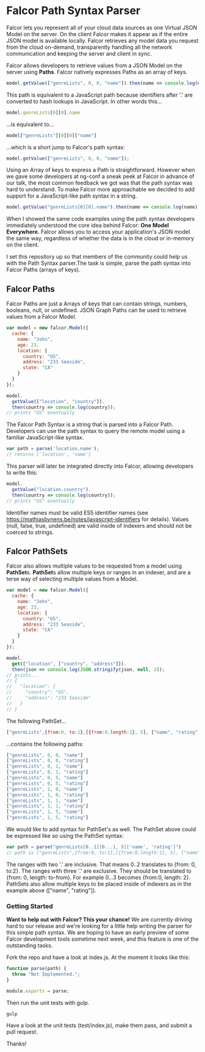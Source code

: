 # Falcor Path Syntax Parser

Falcor lets you represent all of your cloud data sources as one Virtual JSON Model on the server. On the client Falcor makes it appear as if the entire JSON model is available locally. Falcor retrieves any model data you request from the cloud on-demand, transparently handling all the network communication and keeping the server and client in sync.

Falcor allows developers to retrieve values from a JSON Model on the server using **Paths**. Falcor natively expresses Paths as an array of keys.

```JavaScript
model.getValue(["genreLists", 0, 0, "name"]).then(name => console.log(name)); // Prints "Die Hard"
```
This path is equivalent to a JavaScript path because identifiers after '.' are converted to hash lookups in JavaScript. In other words this...

```JavaScript
model.genreLists[0][0].name
```
...is equivalent to...
```JavaScript
model["genreLists"][0][0]["name"]
```
...which is a short jump to Falcor's path syntax:
```JavaScript
model.getValue(["genreLists", 0, 0, "name"]);
```
Using an Array of keys to express a Path is straightforward. However when we gave some developers at ng-conf a sneak peek at Falcor in advance of our talk, the most common feedback we got was that the path syntax was hard to understand. To make Falcor more approachable we decided to add support for a JavaScript-like path syntax in a string.

```JavaScript
model.getValue("genreLists[0][0].name").then(name => console.log(name)); // Prints "Die Hard"
```

When I showed the same code examples using the path syntax developers immediately understood the core idea behind Falcor: **One Model Everywhere.**  Falcor allows you to access your application's JSON model the same way, regardless of whether the data is in the cloud or in-memory on the client. 

I set this repository up so that members of the community could help us with the Path Syntax parser.The task is simple, parse the path syntax into Falcor Paths (arrays of keys).

## Falcor Paths

Falcor Paths are just a Arrays of keys that can contain strings, numbers, booleans, null, or undefined. JSON Graph Paths can be used to retrieve values from a Falcor Model.

```JavaScript
var model = new falcor.Model({
  cache: {
    name: "John",
    age: 23,
    location: {
      country: "US",
      address: "233 Seaside",
      state: "CA"
    }
  }
});

model.
  getValue(["location", "country"]).
  then(country => console.log(country));
// prints "US" eventually
```
The Falcor Path Syntax is a string that is parsed into a Falcor Path.  Developers can use the path syntax to query the remote model using a familiar JavaScript-like syntax.

```JavaScript
var path = parse('location.name');
// returns ['location', 'name']
```

This parser will later be integrated directly into Falcor, allowing developers to write this:

```JavaScript
model.
  getValue("location.country").
  then(country => console.log(country));
// prints "US" eventually
```

Identifier names must be valid ES5 identifier names (see https://mathiasbynens.be/notes/javascript-identifiers for details). Values (null, false, true, undefined) are valid inside of indexers and should not be coerced to strings.

## Falcor PathSets

Falcor also allows multiple values to be requested from a model using **PathSet**s. **PathSet**s allow multiple keys or ranges in an indexer, and are a terse way of selecting multiple values from a Model.

```JavaScript
var model = new falcor.Model({
  cache: {
    name: "John",
    age: 23,
    location: {
      country: "US",
      address: "233 Seaside",
      state: "CA"
    }
  }
});

model.
  get(["location", ["country", "address"]]).
  then(json => console.log(JSON.stringify(json, null, 2));
// prints...
// {
//   "location": {
//     "country": "US",
//     "address": "233 Seaside"
//   }
// }
```

The following PathSet...
```JavaScript
["genreLists",{from:0, to:1},[{from:0,length:1}, 5], ["name", "rating"]]
```
...contains the following paths:
```JavaScript
["genreLists", 0, 0, "name"]
["genreLists", 0, 0, "rating"]
["genreLists", 0, 1, "name"]
["genreLists", 0, 1, "rating"]
["genreLists", 0, 5, "name"]
["genreLists", 0, 5, "rating"]
["genreLists", 1, 0, "name"]
["genreLists", 1, 0, "rating"]
["genreLists", 1, 1, "name"]
["genreLists", 1, 1, "rating"]
["genreLists", 1, 5, "name"]
["genreLists", 1, 5, "rating"]
````

We would like to add syntax for PathSet's as well. The PathSet above could be expressed like so using the PathSet syntax:

```JavaScript
var path = parse("genreLists[0..1][0...1, 5]['name', 'rating']")
// path is ["genreLists",{from:0, to:1},[{from:0,length:1}, 5], ["name", "rating"]]
```

The ranges with two '.' are inclusive. That means 0..2 translates to {from: 0, to:2}. The ranges with three '.' are exclusive. They should be translated to {from: 0, length: to-from}. For example 0...3 becomes {from:0, length: 2}. PathSets also allow multiple keys to be placed inside of indexers as in the example above (["name", "rating"]).

### Getting Started

**Want to help out with Falcor? This your chance!** We are currently driving hard to our release and we're looking for a little help writing the parser for this simple path syntax.  We are hoping to have an early preview of some Falcor development tools sometime next week, and this feature is one of the outstanding tasks. 

Fork the repo and have a look at index.js. At the moment it looks like this:

```JavaScript
function parse(path) {
  throw "Not Implemented.";
}

module.exports = parse;
```

Then run the unit tests with gulp.
```
gulp
```

Have a look at the unit tests (test/index.js), make them pass, and submit a pull request.

Thanks!

